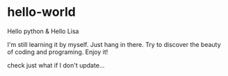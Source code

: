 # hello-world
Hello python & Hello Lisa

I'm still learning it by myself. Just hang in there. Try to discover the beauty of coding and programing. Enjoy it!

check just
what if I don't update...